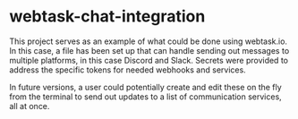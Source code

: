 # webtask-chat-integration

This project serves as an example of what could be done using webtask.io. In this case, a file has been set up that can handle sending out messages to multiple platforms, in this case Discord and Slack.
Secrets were provided to address the specific tokens for needed webhooks and services. 

In future versions, a user could potentially create and edit these on the fly from the terminal to send out updates to a list of communication services, all at once.
